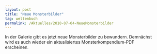 ```yaml
---
layout: post
title: "Neue Monsterbilder"
tag: weltenbuch
permalink: /Aktuelles/2010-07-04-NeueMonsterbilder
---
```


In der Galerie gibt es jetzt neue Monsterbilder zu bewundern. Demnächst wird es auch wieder ein aktualisiertes Monsterkompendium-PDF erscheinen.


